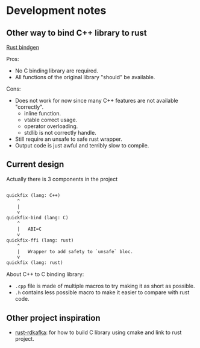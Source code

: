 # Development notes

## Other way to bind C++ library to rust

[Rust bindgen](https://github.com/rust-lang/rust-bindgen)

Pros:

- No C binding library are required.
- All functions of the original library "should" be available.

Cons:

- Does not work for now since many C++ features are not available "correctly".
  - inline function.
  - vtable correct usage.
  - operator overloading.
  - stdlib is not correctly handle.
- Still require an unsafe to safe rust wrapper.
- Output code is just awful and terribly slow to compile.

## Current design

Actually there is 3 components in the project

```txt

quickfix (lang: C++)
    ^
    |
    v
quickfix-bind (lang: C)
    ^
    |   ABI=C
    v
quickfix-ffi (lang: rust)
    ^
    |   Wrapper to add safety to `unsafe` bloc.
    v
quickfix (lang: rust)

```

About C++ to C binding library:

- `.cpp` file is made of multiple macros to try making it as short as possible.
- `.h` contains less possible macro to make it easier to compare with rust code.

## Other project inspiration

- [rust-rdkafka](https://github.com/fede1024/rust-rdkafka): for how to build C library using cmake and link to rust project.
